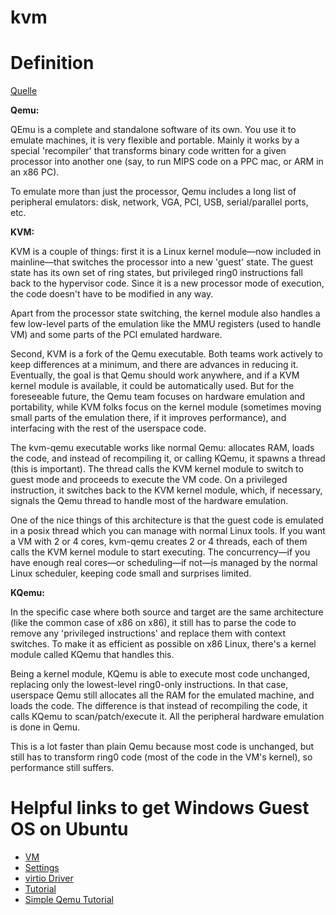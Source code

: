 # kvm



Definition
=========
[Quelle](http://serverfault.com/questions/208693/difference-between-kvm-and-qemu)

**Qemu:**

QEmu is a complete and standalone software of its own. You use it to emulate machines, it is very flexible and portable. Mainly it works by a special 'recompiler' that transforms binary code written for a given processor into another one (say, to run MIPS code on a PPC mac, or ARM in an x86 PC).

To emulate more than just the processor, Qemu includes a long list of peripheral emulators: disk, network, VGA, PCI, USB, serial/parallel ports, etc.


**KVM:**

KVM is a couple of things: first it is a Linux kernel module—now included in mainline—that switches the processor into a new 'guest' state. The guest state has its own set of ring states, but privileged ring0 instructions fall back to the hypervisor code. Since it is a new processor mode of execution, the code doesn't have to be modified in any way.

Apart from the processor state switching, the kernel module also handles a few low-level parts of the emulation like the MMU registers (used to handle VM) and some parts of the PCI emulated hardware.

Second, KVM is a fork of the Qemu executable. Both teams work actively to keep differences at a minimum, and there are advances in reducing it. Eventually, the goal is that Qemu should work anywhere, and if a KVM kernel module is available, it could be automatically used. But for the foreseeable future, the Qemu team focuses on hardware emulation and portability, while KVM folks focus on the kernel module (sometimes moving small parts of the emulation there, if it improves performance), and interfacing with the rest of the userspace code.

The kvm-qemu executable works like normal Qemu: allocates RAM, loads the code, and instead of recompiling it, or calling KQemu, it spawns a thread (this is important). The thread calls the KVM kernel module to switch to guest mode and proceeds to execute the VM code. On a privileged instruction, it switches back to the KVM kernel module, which, if necessary, signals the Qemu thread to handle most of the hardware emulation.

One of the nice things of this architecture is that the guest code is emulated in a posix thread which you can manage with normal Linux tools. If you want a VM with 2 or 4 cores, kvm-qemu creates 2 or 4 threads, each of them calls the KVM kernel module to start executing. The concurrency—if you have enough real cores—or scheduling—if not—is managed by the normal Linux scheduler, keeping code small and surprises limited.

**KQemu:**

In the specific case where both source and target are the same architecture (like the common case of x86 on x86), it still has to parse the code to remove any 'privileged instructions' and replace them with context switches. To make it as efficient as possible on x86 Linux, there's a kernel module called KQemu that handles this.

Being a kernel module, KQemu is able to execute most code unchanged, replacing only the lowest-level ring0-only instructions. In that case, userspace Qemu still allocates all the RAM for the emulated machine, and loads the code. The difference is that instead of recompiling the code, it calls KQemu to scan/patch/execute it. All the peripheral hardware emulation is done in Qemu.

This is a lot faster than plain Qemu because most code is unchanged, but still has to transform ring0 code (most of the code in the VM's kernel), so performance still suffers.



Helpful links to get Windows Guest OS on Ubuntu
=================================
* [VM](http://serverfault.com/questions/703675/install-windows-2012-r2-over-kvm-virtualizaton)
* [Settings](https://me.m01.eu/blog/2015/03/windows-10-kvm-and-iscsi/)
* [virtio Driver](https://launchpad.net/kvm-guest-drivers-windows/+download)
* [Tutorial](http://www.funtoo.org/Windows_7_Virtualization_with_KVM)
* [Simple Qemu Tutorial](qemu_tutorial.md)
